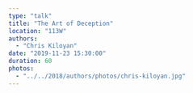 ```yaml
---
type: "talk"
title: "The Art of Deception"
location: "113W"
authors:
  - "Chris Kiloyan"
date: "2019-11-23 15:30:00"
duration: 60
photos:
  - "../../2018/authors/photos/chris-kiloyan.jpg"
---
```

